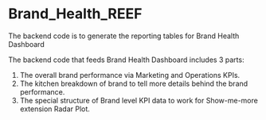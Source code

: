 # Brand_Health_REEF
The backend code is to generate the reporting tables for Brand Health Dashboard


The backend code that feeds Brand Health Dashboard includes 3 parts:
1. The overall brand performance via Marketing and Operations KPIs.
2. The kitchen breakdown of brand to tell more details behind the brand performance.
3. The special structure of Brand level KPI data to work for Show-me-more extension Radar Plot.
